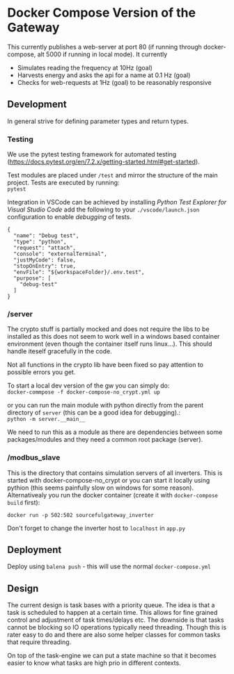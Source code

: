 # Docker Compose Version of the Gateway

This currently publishes a web-server at port 80 (if running through docker-compose, alt 5000 if running in local mode). It currently

* Simulates reading the frequency at 10Hz (goal)
* Harvests energy and asks the api for a name at 0.1 Hz (goal)
* Checks for web-requests at 1Hz (goal) to be reasonably responsive

## Development

In general strive for defining parameter types and return types.

### Testing
We use the pytest testing framework for automated testing (https://docs.pytest.org/en/7.2.x/getting-started.html#get-started).

Test modules are placed under `/test` and mirror the structure of the main project. Tests are executed by running:  
`pytest`

Integration in VSCode can be achieved by installing *Python Test Explorer for Visual Studio Code* add the following to your `./vscode/launch.json` configuration to enable *debugging* of tests.

```
{
  "name": "Debug test",
  "type": "python",
  "request": "attach",
  "console": "externalTerminal",
  "justMyCode": false,
  "stopOnEntry": true,
  "envFile": "${workspaceFolder}/.env.test",
  "purpose": [
    "debug-test"
  ]
}
```

### /server
The crypto stuff is partially mocked and does not require the libs to be installed as this does not seem to work well in a windows based container environment (even though the container itself runs linux...). This should handle iteself gracefully in the code.

Not all functions in the crypto lib have been fixed so pay attention to possible errors you get.

To start a local dev version of the gw you can simply do:  
`docker-commpose -f docker-compose-no_crypt.yml up`

or you can run the main module with python directly from the parent directory of `server` (this can be a good idea for debugging).:  
`python -m server.__main__`  

We need to run this as a module as there are dependencies between some packages/modules and they need a common root package (server).

### /modbus_slave
This is the directory that contains simulation servers of all inverters. This is started with docker-compose-no_crypt or you can start it locally using pythion (this seems painfully slow on windows for some reason). Alternativealy you run the docker container (create it with `docker-compose build` first):

`docker run -p 502:502 sourcefulgateway_inverter`

Don't forget to change the inverter host to `localhost` in `app.py`

## Deployment
Deploy using `balena push` - this will use the normal `docker-compose.yml`

## Design
The current design is task bases with a priority queue. The idea is that a task is scheduled to happen at a certain time. This allows for fine grained control and adjustment of task times/delays etc. The downside is that tasks cannot be blocking so IO operations typically need threading. Though this is rater easy to do and there are also some helper classes for common tasks that require threading.

On top of the task-engine we can put a state machine so that it becomes easier to know what tasks are high prio in different contexts.